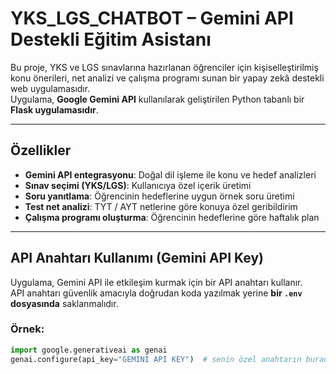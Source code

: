 # YKS_LGS_CHATBOT – Gemini API Destekli Eğitim Asistanı

Bu proje, YKS ve LGS sınavlarına hazırlanan öğrenciler için kişiselleştirilmiş konu önerileri, net analizi ve çalışma programı sunan bir yapay zekâ destekli web uygulamasıdır.  
Uygulama, **Google Gemini API** kullanılarak geliştirilen Python tabanlı bir **Flask uygulamasıdır**.

---

## Özellikler

- **Gemini API entegrasyonu**: Doğal dil işleme ile konu ve hedef analizleri
- **Sınav seçimi (YKS/LGS)**: Kullanıcıya özel içerik üretimi
- **Soru yanıtlama**: Öğrencinin hedeflerine uygun örnek soru üretimi
- **Test net analizi**: TYT / AYT netlerine göre konuya özel geribildirim
- **Çalışma programı oluşturma**: Öğrencinin hedeflerine göre haftalık plan

---

## API Anahtarı Kullanımı (Gemini API Key)

Uygulama, Gemini API ile etkileşim kurmak için bir API anahtarı kullanır.  
API anahtarı güvenlik amacıyla doğrudan koda yazılmak yerine **bir `.env` dosyasında** saklanmalıdır.

### Örnek:
```python
import google.generativeai as genai
genai.configure(api_key="GEMINI API KEY")  # senin özel anahtarın burada tanımlanır
